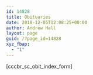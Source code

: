 ```yaml
---
id: 14828
title: Obituaries
date: 2018-12-05T12:08:25+00:00
author: Andrew Hall
layout: page
guid: /?page_id=14828
xyz_fbap:
  - "1"
---
```

[cccbr\_sc\_obit\_index\_form]
